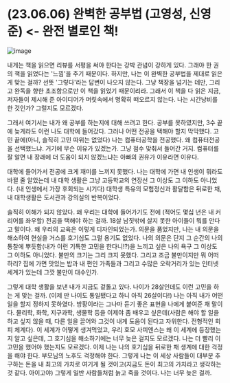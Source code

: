 # (23.06.06) 완벽한 공부법 (고영성, 신영준) <- 완전 별로인 책!

![image](https://postfiles.pstatic.net/MjAyNTA0MDRfMTQ1/MDAxNzQzNzc3MjY5NDQ3.DtG92YtYPBy3rOFpf4IaM2W_M_ZMi3MbAnWzmOHP0Jcg.3CRtKzSZKk99zXDbOD-GW_sP_47thuEZH3FMMOTL_K4g.PNG/image.png?type=w773)

내게는 책을 읽으면 리뷰를 서평을 써야 한다는 강박 관념이 강하게 있다. 그래야 한 권의 책을 읽었다는 \'느낌\'을 주기 때문이다. 하지만, 나는 이 완벽한 공부법을 제대로 읽은 게 맞는 걸까? 선뜻 \'그렇다\'라는 답변이 나오지 않는다. 그냥 책장을 넘기는 데만, 그리고 완독을 향한 초조함으로만 이 책을 읽었기 때문이리라. 그래서 이 책을 다 읽은 지금, 저자들이 제시해 준 아이디어가 머릿속에서 명확히 떠오르지 않는다. 나는 시간낭비를 한 것인가? 그럴지도 모르겠다. 

 

그래서 여기서는 내가 왜 공부를 하는지에 대해 쓰려고 한다. 공부를 못하였지만, 3수 끝에 늦게라도 이런 나도 대학에 들어갔다. 그러나 어떤 전공을 택해야 할지 막막했다. 고민 끝에(아니, 솔직히 고민 따위는 없었다) 나는 컴퓨터공학을 전공했다. 왜 컴퓨터전공을 선택했느냐. 거기에 무슨 이유가 있겠는가. 그냥 점수 맞춰서 들어간 거지. 컴퓨터를 잘 알면 내 장래에 더 도움이 되지 않겠느냐는 아빠의 권유가 이유라면 이유다. 

 

대학에 들어가서 전공에 크게 재미를 느끼지 못했다. 나는 대학에 가면 내 인생이 뭐라도 바뀔 줄 알았는데 내 대학 생활은 그냥 고등학교의 연장선 그 이상도 그 이하도 아니었다. (내 인생에서 가장 후회되는 시기다) 대학생 특유의 모험정신과 활달함은 뒤로한 채, 내 대학생활은 도서관과 강의실의 반복이었다. 

 

솔직히 이해가 되지 않았다. 왜 우리는 대학에 들어가기도 전에 (적어도 몇십 년은 내 커리어를 좌우할) 전공을 택해야 하는 걸까. 18살 남짓밖에 살지 못한 아이들이 뭐를 안다고 말이다. 왜 우리의 교육은 이렇게 디자인되었는가. 의문을 품었지만, 나는 내 의문을 해소하여 현실을 거스를 호기심도 그럴 용기도 없었다. 나의 의문은 단지 그 순간의 나의 통찰에 뿌듯함(내가 이런 기특한 고민을 한다니!?)을 느끼고 싶은 나의 욕구 그 이상도 그 이하도 아니었다. 불만의 크기는 그리 크지 못했다. 그리고 조금 불만이지만 뭐 어떠하리? 집에 가면 맛있는 밥과 내 편인 가족들과 그리고 수많은 오락거리가 있는 인터넷 세계가 있는데 그깟 불만이 대수인가. 

 

그렇게 대학 생활을 보낸 내가 지금도 겉돌고 있다. 나이가 28살인데도 이런 고민을 하는 게 맞는 걸까. (이제 만 나이도 통일됐다고 하니 아직 26살이다!) 나는 아직 내가 어떤 일을 할지 정하지 못하였다. 방황이라는 그나마 듣기 좋은 표현을 나에게 붙여준 채 말이다. 물리학, 화학, 지구과학, 생물학 등을 이제야 좀 배우고 싶은데(사람은 해야 할 일을 하고 싶지 않을 때, 다른 일을 끌어와 그것이 내게 도움이 된다고 자위한다. 전형적인 회피 체계다). 이 세계가 어떻게 생겨먹었고, 우리 호모 사피엔스는 왜 이 세계에 등장했는지 알고 싶은데, 그 호기심을 해소하기에는 너무 늦은 걸지도 모르겠다. 나는 더 빨리 이 고민을 했어야 했는지도 모르겠다. 이제 나는 나의 호기심을 뒤로한 채 생계에 대한 걱정을 해야 한다. 부모님의 노후도 걱정해야 한다. 그렇게 나는 이 세상 사람들이 대부분 추구하는 돈을 내 최고의 가치로 여기게 될 것이고(지금도 돈이 최고의 가치라고 생각하는 것 같다. 아이고야) 그렇게 일반 사람들처럼 늙고 죽을 것이다. 나는 너무 늦은 걸까.

